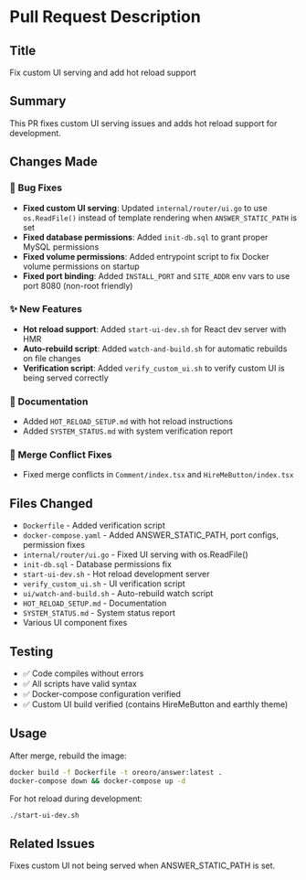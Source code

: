 # Pull Request Description

## Title
Fix custom UI serving and add hot reload support

## Summary
This PR fixes custom UI serving issues and adds hot reload support for development.

## Changes Made

### 🔧 Bug Fixes
- **Fixed custom UI serving**: Updated `internal/router/ui.go` to use `os.ReadFile()` instead of template rendering when `ANSWER_STATIC_PATH` is set
- **Fixed database permissions**: Added `init-db.sql` to grant proper MySQL permissions  
- **Fixed volume permissions**: Added entrypoint script to fix Docker volume permissions on startup
- **Fixed port binding**: Added `INSTALL_PORT` and `SITE_ADDR` env vars to use port 8080 (non-root friendly)

### ✨ New Features
- **Hot reload support**: Added `start-ui-dev.sh` for React dev server with HMR
- **Auto-rebuild script**: Added `watch-and-build.sh` for automatic rebuilds on file changes
- **Verification script**: Added `verify_custom_ui.sh` to verify custom UI is being served correctly

### 📝 Documentation
- Added `HOT_RELOAD_SETUP.md` with hot reload instructions
- Added `SYSTEM_STATUS.md` with system verification report

### 🐛 Merge Conflict Fixes
- Fixed merge conflicts in `Comment/index.tsx` and `HireMeButton/index.tsx`

## Files Changed
- `Dockerfile` - Added verification script
- `docker-compose.yaml` - Added ANSWER_STATIC_PATH, port configs, permission fixes
- `internal/router/ui.go` - Fixed UI serving with os.ReadFile()
- `init-db.sql` - Database permissions fix
- `start-ui-dev.sh` - Hot reload development server
- `verify_custom_ui.sh` - UI verification script
- `ui/watch-and-build.sh` - Auto-rebuild watch script
- `HOT_RELOAD_SETUP.md` - Documentation
- `SYSTEM_STATUS.md` - System status report
- Various UI component fixes

## Testing
- ✅ Code compiles without errors
- ✅ All scripts have valid syntax
- ✅ Docker-compose configuration verified
- ✅ Custom UI build verified (contains HireMeButton and earthly theme)

## Usage
After merge, rebuild the image:
```bash
docker build -f Dockerfile -t oreoro/answer:latest .
docker-compose down && docker-compose up -d
```

For hot reload during development:
```bash
./start-ui-dev.sh
```

## Related Issues
Fixes custom UI not being served when ANSWER_STATIC_PATH is set.

